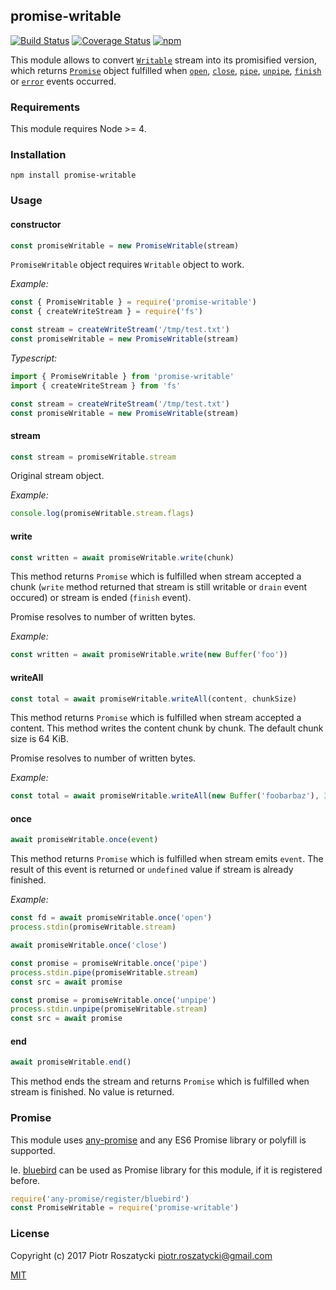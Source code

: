 ## promise-writable

[![Build Status](https://secure.travis-ci.org/dex4er/js-promise-writable.svg)](http://travis-ci.org/dex4er/js-promise-writable) [![Coverage Status](https://coveralls.io/repos/github/dex4er/js-promise-writable/badge.svg)](https://coveralls.io/github/dex4er/js-promise-writable) [![npm](https://img.shields.io/npm/v/promise-writable.svg)](https://www.npmjs.com/package/promise-writable)

This module allows to convert
[`Writable`](https://nodejs.org/api/stream.html#stream_class_stream_writable)
stream into its promisified version, which returns [`Promise`](https://developer.mozilla.org/en-US/docs/Web/JavaScript/Reference/Global_Objects/Promise)
object fulfilled when
[`open`](https://nodejs.org/api/fs.html#fs_event_open),
[`close`](https://nodejs.org/api/fs.html#fs_event_close),
[`pipe`](https://nodejs.org/api/stream.html#stream_event_pipe),
[`unpipe`](https://nodejs.org/api/stream.html#stream_event_unpipe),
[`finish`](https://nodejs.org/api/stream.html#stream_event_finish) or
[`error`](https://nodejs.org/api/stream.html#stream_event_error) events
occurred.

### Requirements

This module requires Node >= 4.

### Installation

```shell
npm install promise-writable
```

### Usage

#### constructor

```js
const promiseWritable = new PromiseWritable(stream)
```

`PromiseWritable` object requires `Writable` object to work.

_Example:_

```js
const { PromiseWritable } = require('promise-writable')
const { createWriteStream } = require('fs')

const stream = createWriteStream('/tmp/test.txt')
const promiseWritable = new PromiseWritable(stream)
```

_Typescript:_

```ts
import { PromiseWritable } from 'promise-writable'
import { createWriteStream } from 'fs'

const stream = createWriteStream('/tmp/test.txt')
const promiseWritable = new PromiseWritable(stream)
```

#### stream

```js
const stream = promiseWritable.stream
```

Original stream object.

_Example:_

```js
console.log(promiseWritable.stream.flags)
```

#### write

```js
const written = await promiseWritable.write(chunk)
```

This method returns `Promise` which is fulfilled when stream accepted a
chunk (`write` method returned that stream is still writable or `drain` event
occured) or stream is ended (`finish` event).

Promise resolves to number of written bytes.

_Example:_

```js
const written = await promiseWritable.write(new Buffer('foo'))
```

#### writeAll

```js
const total = await promiseWritable.writeAll(content, chunkSize)
```

This method returns `Promise` which is fulfilled when stream accepted a
content. This method writes the content chunk by chunk. The default chunk size
is 64 KiB.

Promise resolves to number of written bytes.

_Example:_

```js
const total = await promiseWritable.writeAll(new Buffer('foobarbaz'), 3)
```

#### once

```js
await promiseWritable.once(event)
```

This method returns `Promise` which is fulfilled when stream emits `event`. The
result of this event is returned or `undefined` value if stream is already
finished.

_Example:_

```js
const fd = await promiseWritable.once('open')
process.stdin(promiseWritable.stream)

await promiseWritable.once('close')

const promise = promiseWritable.once('pipe')
process.stdin.pipe(promiseWritable.stream)
const src = await promise

const promise = promiseWritable.once('unpipe')
process.stdin.unpipe(promiseWritable.stream)
const src = await promise
```

#### end

```js
await promiseWritable.end()
```

This method ends the stream and returns `Promise` which is fulfilled when stream
is finished. No value is returned.

### Promise

This module uses [any-promise](https://www.npmjs.com/package/any-promise) and
any ES6 Promise library or polyfill is supported.

Ie. [bluebird](https://www.npmjs.com/package/bluebird) can be used as Promise
library for this module, if it is registered before.

```js
require('any-promise/register/bluebird')
const PromiseWritable = require('promise-writable')
```

### License

Copyright (c) 2017 Piotr Roszatycki <piotr.roszatycki@gmail.com>

[MIT](https://opensource.org/licenses/MIT)
